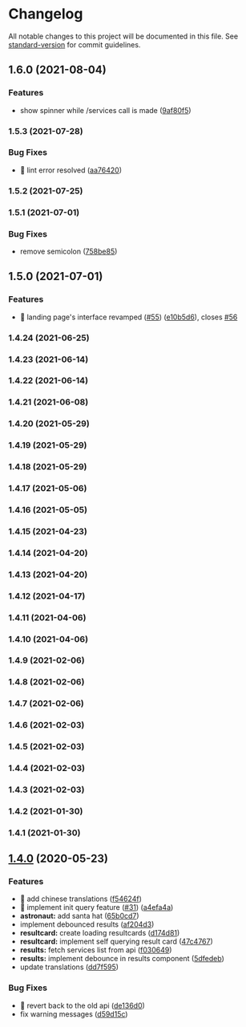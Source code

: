 # Changelog

All notable changes to this project will be documented in this file. See [standard-version](https://github.com/conventional-changelog/standard-version) for commit guidelines.

## 1.6.0 (2021-08-04)


### Features

* show spinner while /services call is made ([9af80f5](https://github.com/instantusername/instant-username-search/commit/9af80f58592bf7bd75d6febf4690842b4b80e336))

### 1.5.3 (2021-07-28)


### Bug Fixes

* 🐛 lint error resolved ([aa76420](https://github.com/instantusername/instant-username-search/commit/aa76420b719ef492c6cf4281233bc4b0b2a1d849))

### 1.5.2 (2021-07-25)

### 1.5.1 (2021-07-01)


### Bug Fixes

* remove semicolon ([758be85](https://github.com/instant-username-search/instant-username-search/commit/758be85fa0c2b675eae13bac9e15417f011590e4))

## 1.5.0 (2021-07-01)


### Features

* 🎸 landing page's interface revamped ([#55](https://github.com/instant-username-search/instant-username-search/issues/55)) ([e10b5d6](https://github.com/instant-username-search/instant-username-search/commit/e10b5d6e032dcf3f503e3d9792b9498fcbe14ab9)), closes [#56](https://github.com/instant-username-search/instant-username-search/issues/56)

### 1.4.24 (2021-06-25)

### 1.4.23 (2021-06-14)

### 1.4.22 (2021-06-14)

### 1.4.21 (2021-06-08)

### 1.4.20 (2021-05-29)

### 1.4.19 (2021-05-29)

### 1.4.18 (2021-05-29)

### 1.4.17 (2021-05-06)

### 1.4.16 (2021-05-05)

### 1.4.15 (2021-04-23)

### 1.4.14 (2021-04-20)

### 1.4.13 (2021-04-20)

### 1.4.12 (2021-04-17)

### 1.4.11 (2021-04-06)

### 1.4.10 (2021-04-06)

### 1.4.9 (2021-02-06)

### 1.4.8 (2021-02-06)

### 1.4.7 (2021-02-06)

### 1.4.6 (2021-02-03)

### 1.4.5 (2021-02-03)

### 1.4.4 (2021-02-03)

### 1.4.3 (2021-02-03)

### 1.4.2 (2021-01-30)

### 1.4.1 (2021-01-30)

## [1.4.0](https://github.com/instant-username-search/instant-username-search/compare/v1.3.0...v1.4.0) (2020-05-23)


### Features

* 🎸 add chinese translations ([f54624f](https://github.com/instant-username-search/instant-username-search/commit/f54624f2eb7af195454475f08c98f029dd319a15))
* 🎸 implement init query feature ([#31](https://github.com/instant-username-search/instant-username-search/issues/31)) ([a4efa4a](https://github.com/instant-username-search/instant-username-search/commit/a4efa4ad2295ce0d9b2e48edab84f68dea4c5dbc))
* **astronaut:** add santa hat ([65b0cd7](https://github.com/instant-username-search/instant-username-search/commit/65b0cd73c7b65a588ca734472a3e8cd56b014ca6))
* implement debounced results ([af204d3](https://github.com/instant-username-search/instant-username-search/commit/af204d30b213cdb3e87a37202c65ab414c3fd157))
* **resultcard:** create loading resultcards ([d174d81](https://github.com/instant-username-search/instant-username-search/commit/d174d81fb5bdefa3f2d1ab10d81815e75c03484e))
* **resultcard:** implement self querying result card ([47c4767](https://github.com/instant-username-search/instant-username-search/commit/47c47672a5574c892d41bb26a4fca529e194d89a))
* **results:** fetch services list from api ([f030649](https://github.com/instant-username-search/instant-username-search/commit/f030649b0d97f567e824cb68519f8615c110022b))
* **results:** implement debounce in results component ([5dfedeb](https://github.com/instant-username-search/instant-username-search/commit/5dfedebfd27abc6e09cb1f7948339874c9aebb04))
* update translations ([dd7f595](https://github.com/instant-username-search/instant-username-search/commit/dd7f595a6cb9d2b59390126b563d2a2d0cdb87bb))


### Bug Fixes

* 🐛 revert back to the old api ([de136d0](https://github.com/instant-username-search/instant-username-search/commit/de136d039a8d72b908dfb92be3e4435d4c4cf208))
* fix warning messages ([d59d15c](https://github.com/instant-username-search/instant-username-search/commit/d59d15c1f7a1311b5f4ee71ccb785dd044bf1ef3))
